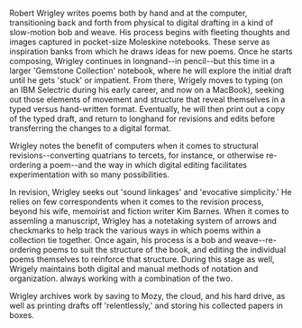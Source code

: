 Robert Wrigley writes poems both by hand and at the computer, transitioning back and forth from physical to digital drafting in a kind of slow-motion bob and weave. His process begins with fleeting thoughts and images captured in pocket-size Moleskine notebooks. These serve as inspiration banks from which he draws ideas for new poems. Once he starts composing, Wrigley continues in longnand--in pencil--but this time in a larger 'Gemstone Collection' notebook, where he will explore the initial draft until he gets 'stuck' or impatient. From there, Wrigely moves to typing (on an IBM Selectric during his early career, and now on a MacBook), seeking out those elements of movement and structure that reveal themselves in a typed versus hand-written format. Eventually, he will then print out a copy of the typed draft, and return to longhand for revisions and edits before transferring the changes to a digital format. 

Wrigley notes the benefit of computers when it comes to structural revisions--converting quatrians to tercets, for instance, or otherwise re-ordering a poem--and the way in which digital editing facilitates experimentation with so many possibilities. 

In revision, Wrigley seeks out 'sound linkages' and 'evocative simplicity.' He relies on few correspondents when it comes to the revision process, beyond his wife, memoirist and fiction writer Kim Barnes. When it comes to assemling a manuscript, Wrigley has a notetaking system of arrows and checkmarks to help track the various ways in which poems within a collection tie together. Once again, his process is a bob and weave--re-ordering poems to suit the structure of the book, and editing the individual poems themselves to reinforce that structure. During this stage as well, Wrigely maintains both digital and manual methods of notation and organization. always working with a combination of the two. 

Wrigley archives work by saving to Mozy, the cloud, and his hard drive, as well as printing drafts off 'relentlessly,' and storing his collected papers in boxes. 
